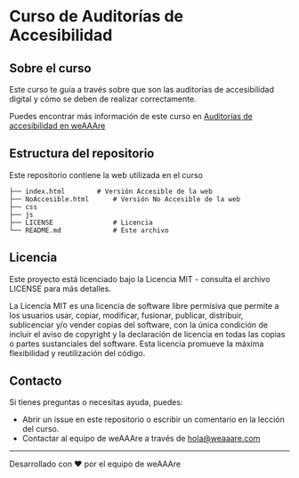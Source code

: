 # Curso de Auditorías de Accesibilidad

## Sobre el curso

Este curso te guía a través sobre que son las auditorías de accesibilidad digital y cómo se deben de realizar correctamente.

Puedes encontrar más información de este curso en [Auditorías de accesibilidad en weAAAre](https://weaaare.com/courses/5119c3d9-d5a9-4cc3-9603-e3311f6b4582)

## Estructura del repositorio

Este repositorio contiene la web utilizada en el curso

```
├── index.html        # Versión Accesible de la web
├── NoAccesible.html      # Versión No Accesible de la web
├── css
├── js
├── LICENSE               # Licencia
└── README.md             # Este archivo
```

## Licencia

Este proyecto está licenciado bajo la Licencia MIT - consulta el archivo LICENSE para más detalles.

La Licencia MIT es una licencia de software libre permisiva que permite a los usuarios usar, copiar, modificar, fusionar, publicar, distribuir, sublicenciar y/o vender copias del software, con la única condición de incluir el aviso de copyright y la declaración de licencia en todas las copias o partes sustanciales del software. Esta licencia promueve la máxima flexibilidad y reutilización del código.

## Contacto

Si tienes preguntas o necesitas ayuda, puedes:

- Abrir un issue en este repositorio o escribir un comentario en la lección del curso.
- Contactar al equipo de weAAAre a través de hola@weaaare.com

---

Desarrollado con ❤️ por el equipo de weAAAre

